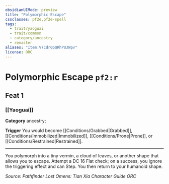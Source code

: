 ```yaml
---
obsidianUIMode: preview
title: "Polymorphic Escape"
cssclasses: pf2e,pf2e-spell
tags:
  - trait/yaoguai
  - trait/common
  - category/ancestry
  - remaster
aliases: "Item.V7Cdr0pQRhPUJWpv"
license: ORC
---
```

# Polymorphic Escape `pf2:r`
## Feat 1
### [[Yaoguai]]

**Category** ancestry; 




**Trigger** You would become [[Conditions/Grabbed|Grabbed]], [[Conditions/Immobilized|Immobilized]], [[Conditions/Prone|Prone]], or [[Conditions/Restrained|Restrained]].

* * *

You polymorph into a tiny vermin, a cloud of leaves, or another shape that allows you to escape. Attempt a DC 16 Flat check; on a success, you ignore the triggering effect and can Step. You then return to your humanoid shape.

*Source: Pathfinder Lost Omens: Tian Xia Character Guide*
*ORC*